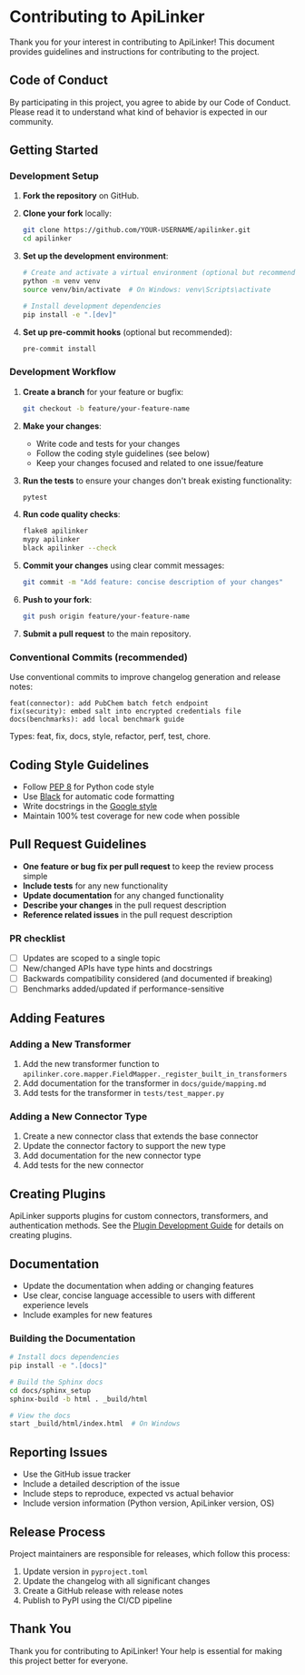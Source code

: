 # Contributing to ApiLinker

Thank you for your interest in contributing to ApiLinker! This document provides guidelines and instructions for contributing to the project.

## Code of Conduct

By participating in this project, you agree to abide by our Code of Conduct. Please read it to understand what kind of behavior is expected in our community.

## Getting Started

### Development Setup

1. **Fork the repository** on GitHub.

2. **Clone your fork** locally:
   ```bash
   git clone https://github.com/YOUR-USERNAME/apilinker.git
   cd apilinker
   ```

3. **Set up the development environment**:
   ```bash
   # Create and activate a virtual environment (optional but recommended)
   python -m venv venv
   source venv/bin/activate  # On Windows: venv\Scripts\activate
   
   # Install development dependencies
   pip install -e ".[dev]"
   ```

4. **Set up pre-commit hooks** (optional but recommended):
   ```bash
   pre-commit install
   ```

### Development Workflow

1. **Create a branch** for your feature or bugfix:
   ```bash
   git checkout -b feature/your-feature-name
   ```

2. **Make your changes**:
   - Write code and tests for your changes
   - Follow the coding style guidelines (see below)
   - Keep your changes focused and related to one issue/feature

3. **Run the tests** to ensure your changes don't break existing functionality:
   ```bash
   pytest
   ```

4. **Run code quality checks**:
   ```bash
   flake8 apilinker
   mypy apilinker
   black apilinker --check
   ```

5. **Commit your changes** using clear commit messages:
   ```bash
   git commit -m "Add feature: concise description of your changes"
   ```

6. **Push to your fork**:
   ```bash
   git push origin feature/your-feature-name
   ```

7. **Submit a pull request** to the main repository.

### Conventional Commits (recommended)

Use conventional commits to improve changelog generation and release notes:

```
feat(connector): add PubChem batch fetch endpoint
fix(security): embed salt into encrypted credentials file
docs(benchmarks): add local benchmark guide
```

Types: feat, fix, docs, style, refactor, perf, test, chore.

## Coding Style Guidelines

- Follow [PEP 8](https://pep8.org/) for Python code style
- Use [Black](https://black.readthedocs.io/) for automatic code formatting
- Write docstrings in the [Google style](https://google.github.io/styleguide/pyguide.html#38-comments-and-docstrings)
- Maintain 100% test coverage for new code when possible

## Pull Request Guidelines

- **One feature or bug fix per pull request** to keep the review process simple
- **Include tests** for any new functionality
- **Update documentation** for any changed functionality
- **Describe your changes** in the pull request description
- **Reference related issues** in the pull request description

### PR checklist

- [ ] Updates are scoped to a single topic
- [ ] New/changed APIs have type hints and docstrings
- [ ] Backwards compatibility considered (and documented if breaking)
- [ ] Benchmarks added/updated if performance-sensitive

## Adding Features

### Adding a New Transformer

1. Add the new transformer function to `apilinker.core.mapper.FieldMapper._register_built_in_transformers`
2. Add documentation for the transformer in `docs/guide/mapping.md`
3. Add tests for the transformer in `tests/test_mapper.py`

### Adding a New Connector Type

1. Create a new connector class that extends the base connector
2. Update the connector factory to support the new type
3. Add documentation for the new connector type
4. Add tests for the new connector

## Creating Plugins

ApiLinker supports plugins for custom connectors, transformers, and authentication methods. See the [Plugin Development Guide](https://kkartas.github.io/apilinker/guide/plugins) for details on creating plugins.

## Documentation

- Update the documentation when adding or changing features
- Use clear, concise language accessible to users with different experience levels
- Include examples for new features

### Building the Documentation

```bash
# Install docs dependencies
pip install -e ".[docs]"

# Build the Sphinx docs
cd docs/sphinx_setup
sphinx-build -b html . _build/html

# View the docs
start _build/html/index.html  # On Windows
```

## Reporting Issues

- Use the GitHub issue tracker
- Include a detailed description of the issue
- Include steps to reproduce, expected vs actual behavior
- Include version information (Python version, ApiLinker version, OS)

## Release Process

Project maintainers are responsible for releases, which follow this process:

1. Update version in `pyproject.toml`
2. Update the changelog with all significant changes
3. Create a GitHub release with release notes
4. Publish to PyPI using the CI/CD pipeline

## Thank You

Thank you for contributing to ApiLinker! Your help is essential for making this project better for everyone.
